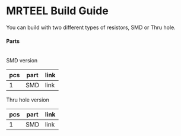 
# MRTEEL Build Guide
You can build with two different types of resistors, SMD or Thru hole.

<h4>Parts</h4>
</br>
SMD version

| pcs | part | link |
| ------------- | ------------- | ------------- |
| 1 | SMD | link |

Thru hole version

| pcs | part | link |
| ------------- | ------------- | ------------- |
| 1 | SMD | link |
